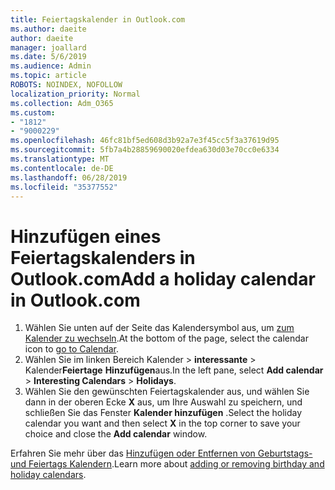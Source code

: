 ```yaml
---
title: Feiertagskalender in Outlook.com
ms.author: daeite
author: daeite
manager: joallard
ms.date: 5/6/2019
ms.audience: Admin
ms.topic: article
ROBOTS: NOINDEX, NOFOLLOW
localization_priority: Normal
ms.collection: Adm_O365
ms.custom:
- "1812"
- "9000229"
ms.openlocfilehash: 46fc81bf5ed608d3b92a7e3f45cc5f3a37619d95
ms.sourcegitcommit: 5fb7a4b28859690020efdea630d03e70cc0e6334
ms.translationtype: MT
ms.contentlocale: de-DE
ms.lasthandoff: 06/28/2019
ms.locfileid: "35377552"
---
```

# <a name="add-a-holiday-calendar-in-outlookcom"></a><span data-ttu-id="88bf6-102">Hinzufügen eines Feiertagskalenders in Outlook.com</span><span class="sxs-lookup"><span data-stu-id="88bf6-102">Add a holiday calendar in Outlook.com</span></span>

1. <span data-ttu-id="88bf6-103">Wählen Sie unten auf der Seite das Kalendersymbol aus, um [zum Kalender zu wechseln](https://outlook.live.com/mail/calendar).</span><span class="sxs-lookup"><span data-stu-id="88bf6-103">At the bottom of the page, select the calendar icon to [go to Calendar](https://outlook.live.com/mail/calendar).</span></span>
1. <span data-ttu-id="88bf6-104">Wählen Sie im linken Bereich Kalender > **interessante** > Kalender**Feiertage** **Hinzufügen**aus.</span><span class="sxs-lookup"><span data-stu-id="88bf6-104">In the left pane, select **Add calendar** > **Interesting Calendars** > **Holidays**.</span></span>
1. <span data-ttu-id="88bf6-105">Wählen Sie den gewünschten Feiertagskalender aus, und wählen Sie dann in der oberen Ecke **X** aus, um Ihre Auswahl zu speichern, und schließen Sie das Fenster **Kalender hinzufügen** .</span><span class="sxs-lookup"><span data-stu-id="88bf6-105">Select the holiday calendar you want and then select **X** in the top corner to save your choice and close the **Add calendar** window.</span></span>

<span data-ttu-id="88bf6-106">Erfahren Sie mehr über das [Hinzufügen oder Entfernen von Geburtstags-und Feiertags Kalendern](https://support.office.com/article/b8e636da-fda8-413f-940e-68396efa49a6).</span><span class="sxs-lookup"><span data-stu-id="88bf6-106">Learn more about [adding or removing birthday and holiday calendars](https://support.office.com/article/b8e636da-fda8-413f-940e-68396efa49a6).</span></span>